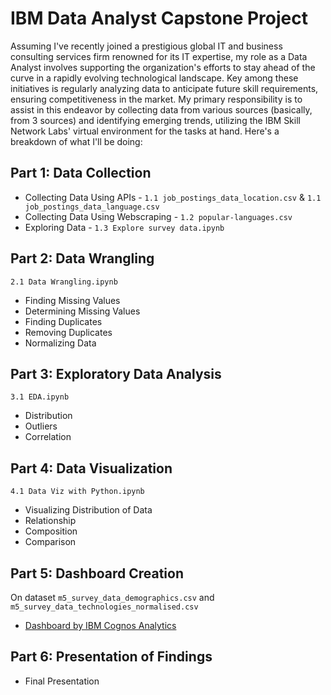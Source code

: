 # IBM Data Analyst Capstone Project

Assuming I've recently joined a prestigious global IT and business consulting services firm renowned for its IT expertise, my role as a Data Analyst involves supporting the organization's efforts to stay ahead of the curve in a rapidly evolving technological landscape. Key among these initiatives is regularly analyzing data to anticipate future skill requirements, ensuring competitiveness in the market. My primary responsibility is to assist in this endeavor by collecting data from various sources (basically, from 3 sources) and identifying emerging trends, utilizing the IBM Skill Network Labs' virtual environment for the tasks at hand. Here's a breakdown of what I'll be doing:

## Part 1: Data Collection
- Collecting Data Using APIs - `1.1 job_postings_data_location.csv` & `1.1 job_postings_data_language.csv`
- Collecting Data Using Webscraping - `1.2 popular-languages.csv`
- Exploring Data - `1.3 Explore survey data.ipynb`

## Part 2: Data Wrangling
`2.1 Data Wrangling.ipynb`
- Finding Missing Values
- Determining Missing Values
- Finding Duplicates
- Removing Duplicates
- Normalizing Data

## Part 3: Exploratory Data Analysis
`3.1 EDA.ipynb`
- Distribution
- Outliers
- Correlation

## Part 4: Data Visualization
`4.1 Data Viz with Python.ipynb`
- Visualizing Distribution of Data
- Relationship
- Composition
- Comparison

## Part 5: Dashboard Creation
On dataset `m5_survey_data_demographics.csv` and `m5_survey_data_technologies_normalised.csv`
- [Dashboard by IBM Cognos Analytics](https://eu2.ca.analytics.ibm.com/bi/?perspective=dashboard&pathRef=.my_folders%2FIBM%2BData%2BAnalyst%2BCapstone&action=view&mode=dashboard&subView=model0000018e7a0392eb_00000000) <br>

## Part 6: Presentation of Findings
- Final Presentation
